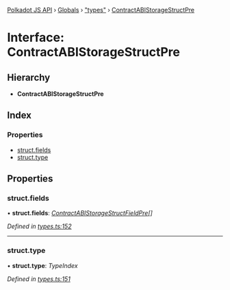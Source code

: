 [Polkadot JS API](../README.md) › [Globals](../globals.md) › ["types"](../modules/_types_.md) › [ContractABIStorageStructPre](_types_.contractabistoragestructpre.md)

# Interface: ContractABIStorageStructPre

## Hierarchy

* **ContractABIStorageStructPre**

## Index

### Properties

* [struct.fields](_types_.contractabistoragestructpre.md#struct.fields)
* [struct.type](_types_.contractabistoragestructpre.md#struct.type)

## Properties

###  struct.fields

• **struct.fields**: *[ContractABIStorageStructFieldPre](_types_.contractabistoragestructfieldpre.md)[]*

*Defined in [types.ts:152](https://github.com/polkadot-js/api/blob/de395c7053/packages/api-contract/src/types.ts#L152)*

___

###  struct.type

• **struct.type**: *TypeIndex*

*Defined in [types.ts:151](https://github.com/polkadot-js/api/blob/de395c7053/packages/api-contract/src/types.ts#L151)*
